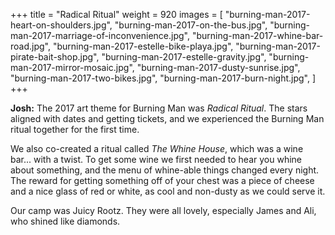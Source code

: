+++
title = "Radical Ritual"
weight = 920
images = [
  "burning-man-2017-heart-on-shoulders.jpg",
  "burning-man-2017-on-the-bus.jpg",
  "burning-man-2017-marriage-of-inconvenience.jpg",
  "burning-man-2017-whine-bar-road.jpg",
  "burning-man-2017-estelle-bike-playa.jpg",
  "burning-man-2017-pirate-bait-shop.jpg",
  "burning-man-2017-estelle-gravity.jpg",
  "burning-man-2017-mirror-mosaic.jpg",
  "burning-man-2017-dusty-sunrise.jpg",
  "burning-man-2017-two-bikes.jpg",
  "burning-man-2017-burn-night.jpg",
]
+++

**Josh:** The 2017 art theme for Burning Man was *Radical Ritual*. The stars aligned with dates and getting tickets, and we experienced the Burning Man ritual together for the first time.

We also co-created a ritual called *The Whine House*, which was a wine bar... with a twist. To get some wine we first needed to hear you whine about something, and the menu of whine-able things changed every night. The reward for getting something off of your chest was a piece of cheese and a nice glass of red or white, as cool and non-dusty as we could serve it.

Our camp was Juicy Rootz. They were all lovely, especially James and Ali, who shined like diamonds.
